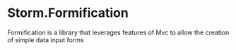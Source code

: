 # Storm.Formification
Formification is a library that leverages features of Mvc to allow the creation of simple data input forms
